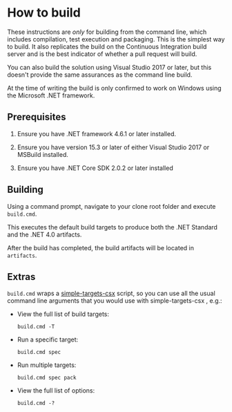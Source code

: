 # How to build

These instructions are *only* for building from the command line, which includes compilation, test execution and packaging. This is the simplest way to build.
It also replicates the build on the Continuous Integration build server and is the best indicator of whether a pull request will build.

You can also build the solution using Visual Studio 2017 or later, but this doesn't provide the same assurances as the command line build.

At the time of writing the build is only confirmed to work on Windows using the Microsoft .NET framework.

## Prerequisites

1. Ensure you have .NET framework 4.6.1 or later installed.

1. Ensure you have version 15.3 or later of either Visual Studio 2017 or MSBuild installed.

1. Ensure you have .NET Core SDK 2.0.2 or later installed

## Building

Using a command prompt, navigate to your clone root folder and execute `build.cmd`.

This executes the default build targets to produce both the .NET Standard and the .NET 4.0 artifacts.

After the build has completed, the build artifacts will be located in `artifacts`.

## Extras

`build.cmd` wraps a [simple-targets-csx](https://github.com/adamralph/simple-targets-csx) script, so you can use all the usual command line arguments that you would use with simple-targets-csx , e.g.:

* View the full list of build targets:

    `build.cmd -T`

* Run a specific target:

    `build.cmd spec`

* Run multiple targets:

    `build.cmd spec pack`

* View the full list of options:

    `build.cmd -?`
